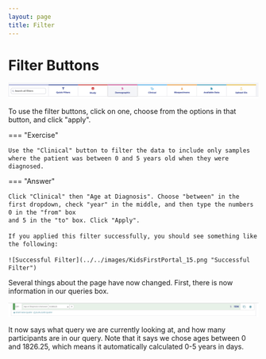 ```yaml
---
layout: page
title: Filter
---
```


Filter Buttons
==============

![Exploring Data Filters](../../images/KidsFirstPortal_14.png "Exploring Data Filters")

To use the filter buttons, click on one, choose from the options in that button, and click "apply".

=== "Exercise"

    Use the "Clinical" button to filter the data to include only samples where the patient was between 0 and 5 years old when they were diagnosed. 

=== "Answer"

    Click "Clinical" then "Age at Diagnosis". Choose "between" in the first dropdown, check "year" in the middle, and then type the numbers 0 in the "from" box
    and 5 in the "to" box. Click "Apply".

    If you applied this filter successfully, you should see something like
    the following:

    ![Successful Filter](../../images/KidsFirstPortal_15.png "Successful Filter")

Several things about the page have now changed. First, there is now
information in our queries box.

![Queries](../../images/KidsFirstPortal_16.png "Queries")

It now says what query we are currently looking at, and how many
participants are in our query. Note that it says we chose ages between 0
and 1826.25, which means it automatically calculated 0-5 years in days.
